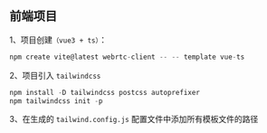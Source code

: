 ## 前端项目
1、项目创建`（vue3 + ts）`：
``` c
npm create vite@latest webrtc-client -- -- template vue-ts
```
2、项目引入 `tailwindcss`
```  C
npm install -D tailwindcss postcss autoprefixer
npm tailwindcss init -p
```
3、在生成的 `tailwind.config.js` 配置文件中添加所有模板文件的路径